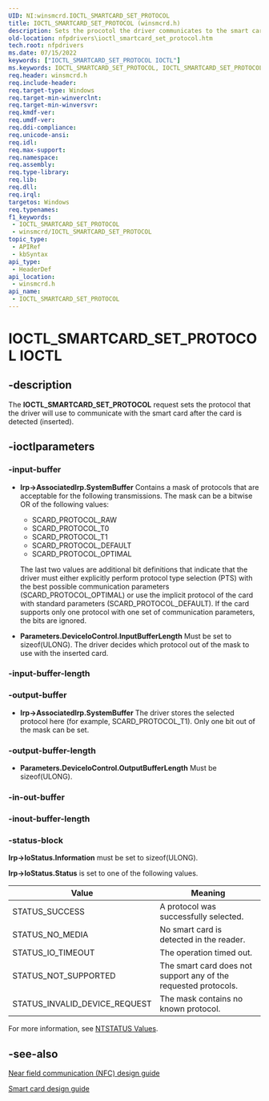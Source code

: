 ```yaml
---
UID: NI:winsmcrd.IOCTL_SMARTCARD_SET_PROTOCOL
title: IOCTL_SMARTCARD_SET_PROTOCOL (winsmcrd.h)
description: Sets the procotol the driver communicates to the smart card with after the card is detected.
old-location: nfpdrivers\ioctl_smartcard_set_protocol.htm
tech.root: nfpdrivers
ms.date: 07/15/2022
keywords: ["IOCTL_SMARTCARD_SET_PROTOCOL IOCTL"]
ms.keywords: IOCTL_SMARTCARD_SET_PROTOCOL, IOCTL_SMARTCARD_SET_PROTOCOL control, IOCTL_SMARTCARD_SET_PROTOCOL control code [Near-Field Proximity Drivers], nfpdrivers.ioctl_smartcard_set_protocol, winsmcrd/IOCTL_SMARTCARD_SET_PROTOCOL
req.header: winsmcrd.h
req.include-header: 
req.target-type: Windows
req.target-min-winverclnt: 
req.target-min-winversvr: 
req.kmdf-ver: 
req.umdf-ver: 
req.ddi-compliance: 
req.unicode-ansi: 
req.idl: 
req.max-support: 
req.namespace: 
req.assembly: 
req.type-library: 
req.lib: 
req.dll: 
req.irql: 
targetos: Windows
req.typenames: 
f1_keywords:
 - IOCTL_SMARTCARD_SET_PROTOCOL
 - winsmcrd/IOCTL_SMARTCARD_SET_PROTOCOL
topic_type:
 - APIRef
 - kbSyntax
api_type:
 - HeaderDef
api_location:
 - winsmcrd.h
api_name:
 - IOCTL_SMARTCARD_SET_PROTOCOL
---
```


# IOCTL_SMARTCARD_SET_PROTOCOL IOCTL

## -description

The **IOCTL_SMARTCARD_SET_PROTOCOL** request sets the protocol that the driver will use to communicate with the smart card after the card is detected (inserted).

## -ioctlparameters

### -input-buffer

* **Irp->AssociatedIrp.SystemBuffer**
  Contains a mask of protocols that are acceptable for the following transmissions. The mask can be a bitwise OR of the following values:

  * SCARD_PROTOCOL_RAW
  * SCARD_PROTOCOL_T0
  * SCARD_PROTOCOL_T1
  * SCARD_PROTOCOL_DEFAULT
  * SCARD_PROTOCOL_OPTIMAL

  The last two values are additional bit definitions that indicate that the driver must either explicitly perform protocol type selection (PTS) with the best possible communication parameters (SCARD_PROTOCOL_OPTIMAL) or use the implicit protocol of the card with standard parameters (SCARD_PROTOCOL_DEFAULT). If the card supports only one protocol with one set of communication parameters, the bits are ignored.

* **Parameters.DeviceIoControl.InputBufferLength**
  Must be set to sizeof(ULONG). The driver decides which protocol out of the mask to use with the inserted card.

### -input-buffer-length

### -output-buffer

* **Irp->AssociatedIrp.SystemBuffer**
  The driver stores the selected protocol here (for example, SCARD_PROTOCOL_T1). Only one bit out of the mask can be set.

### -output-buffer-length

* **Parameters.DeviceIoControl.OutputBufferLength**
  Must be sizeof(ULONG).

### -in-out-buffer

### -inout-buffer-length

### -status-block

**Irp->IoStatus.Information** must be set to sizeof(ULONG).

**Irp->IoStatus.Status** is set to one of the following values.

| Value | Meaning |
| ----- | ------- |
| STATUS_SUCCESS                | A protocol was successfully selected. |
| STATUS_NO_MEDIA               | No smart card is detected in the reader. |
| STATUS_IO_TIMEOUT             | The operation timed out. |
| STATUS_NOT_SUPPORTED          | The smart card does not support any of the requested protocols. |
| STATUS_INVALID_DEVICE_REQUEST | The mask contains no known protocol. |

For more information, see [NTSTATUS Values](/windows-hardware/drivers/kernel/ntstatus-values).

## -see-also

[Near field communication (NFC) design guide](/windows-hardware/drivers/nfc/)

[Smart card design guide](/windows-hardware/drivers/nfc/design-guide-smart-card)
